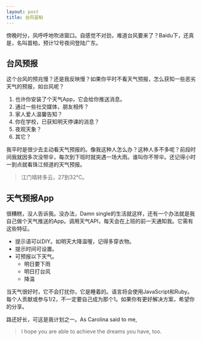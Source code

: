 ```yaml
---
layout: post
title: 台风苗柏
---
```

傍晚时分，风呼呼地吹进窗口。自感觉不对劲，难道台风要来了？Baidu下，还真是，名叫苗柏，预计12号夜间登陆广东。

## 台风预报

这个台风的预兆慢？还是我反映慢？如果你平时不看天气预报，怎么获知一些恶劣天气的预报，如台风呢？

1. 也许你安装了个天气App，它会给你推送消息。
2. 通过一些社交媒体，朋友相传？
3. 家人爱人温馨告知？
3. 你在学校，已获知明天停课的消息？
4. 夜观天象？
5. 其它？

我平时是很少去主动看天气预报的。像我这种人怎么办？这种人多不多呢？前段时间我就因多次没带伞，每次到下班时就突遇一场大雨。谁叫你不带伞。还记得小时一到点就看珠江频道的天气预报。

> 江门晴转多云，27到32℃。

## 天气预报App

很糟糕，没人告诉我。没办法，Damn single的生活就这样，还有一个办法就是我自己做个天气推送的App。调用天气API，每天会在上班的前一天通知我。它需有这些特征。

- 提示语可以DIY。如明天大降温喔，记得多穿衣物。
- 提示时间可设置。
- 可预报以下天气。
  - 明日要下雨
  - 明日打台风
  - 降温
 
当天气很好时，它不会打扰你，它是睡着的。语言将会使用JavaScript和Ruby。每个人贡献或参与1/2，不一定要自己成为那个1。如果你有更好解决方案，希望你的分享。

路还好长，可这是我计划之一。As Carolina said to me,

> I hope you are able to achieve the dreams you have, too.






